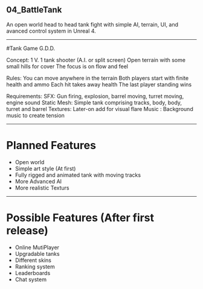 ## 04_BattleTank
An open world head to head tank fight with simple AI, terrain, UI, and avanced control system in Unreal 4.

***
#Tank Game G.D.D.

Concept:
 1 V. 1 tank shooter (A.I. or split screen)
Open terrain with some small hills for cover
The focus is on flow and feel

Rules:
You can move anywhere in the terrain
Both players start with finite health and ammo
Each hit takes away health
The last player standing wins

Requirements:
SFX: Gun firing, explosion, barrel moving, turret moving, engine sound
Static Mesh: Simple tank comprising tracks, body, body, turret and barrel
Textures: Later-on add for visual flare
Music : Background music to create tension

***
# Planned Features
* Open world
* Simple art style (At first)
* Fully rigged and animated tank with moving tracks
* More Advanced AI
* More realistic Texturs

***
# Possible Features (After first release)
* Online MutiPlayer
* Upgradable tanks
* Different skins
* Ranking system
* Leaderboards
* Chat system

